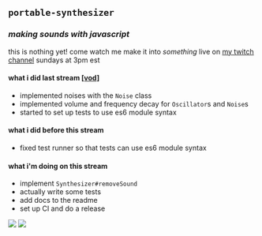 ## `portable-synthesizer`
### *making sounds with javascript*

this is nothing yet! come watch me make it into *something* live on [my twitch channel](https://www.twitch.tv/atwulf) sundays at 3pm est

#### what i did last stream **[[vod]](https://www.twitch.tv/videos/308025014)**
- implemented noises with the `Noise` class
- implemented volume and frequency decay for `Oscillator`s and `Noise`s
- started to set up tests to use es6 module syntax

#### what i did before this stream
- fixed test runner so that tests can use es6 module syntax

#### what i'm doing on this stream
- implement `Synthesizer#removeSound`
- actually write some tests
- add docs to the readme
- set up CI and do a release

![](https://media.giphy.com/media/Hcw7rjsIsHcmk/giphy.gif) ![](https://media.giphy.com/media/LHZyixOnHwDDy/giphy.gif)
